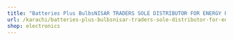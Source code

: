 ```yaml
---
title: "Batteries Plus BulbsNISAR TRADERS SOLE DISTRIBUTOR FOR ENERGY PLUS BATTERIES"
url: /karachi/batteries-plus-bulbsnisar-traders-sole-distributor-for-energy-plus-batteries/
shop: electronics
---
```

